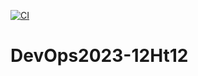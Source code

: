 [![CI](https://github.com/ElenaTyrsenko/DevOps2023-12Ht12/actions/workflows/my-pipeline.yml/badge.svg)](https://github.com/ElenaTyrsenko/DevOps2023-12Ht12/actions/workflows/my-pipeline.yml)
# DevOps2023-12Ht12
